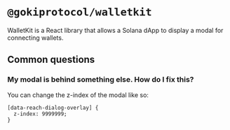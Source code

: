 # `@gokiprotocol/walletkit`

WalletKit is a React library that allows a Solana dApp to display a modal for connecting wallets.

## Common questions

### My modal is behind something else. How do I fix this?

You can change the z-index of the modal like so:

```
[data-reach-dialog-overlay] {
  z-index: 9999999;
}
```

